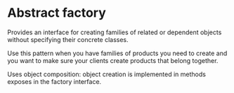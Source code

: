 # Abstract factory

Provides an interface for creating families of related or dependent objects without specifying their concrete classes.

Use this pattern when you have families of products you need to create and you want to make sure your clients create products that belong together. 

Uses object composition: object creation is implemented in methods exposes in the factory interface. 
